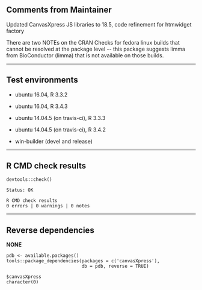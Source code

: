 ## Comments from Maintainer

Updated CanvasXpress JS libraries to 18.5, code refinement for htmwidget factory

There are two NOTEs on the CRAN Checks for fedora linux builds that cannot be resolved at the package level -- this package suggests limma from BioConductor (limma) that is not available on those builds.

---  

## Test environments

* ubuntu 16.04, R 3.3.2
* ubuntu 16.04, R 3.4.3

* ubuntu 14.04.5 (on travis-ci), R 3.3.3
* ubuntu 14.04.5 (on travis-ci), R 3.4.2

* win-builder (devel and release)

---  

## R CMD check results


```
devtools::check()  

Status: OK  
  
R CMD check results  
0 errors | 0 warnings | 0 notes  
```

---  

## Reverse dependencies


**NONE**

```
pdb <- available.packages()
tools::package_dependencies(packages = c('canvasXpress'),
                            db = pdb, reverse = TRUE)
                            
$canvasXpress  
character(0)  
```
